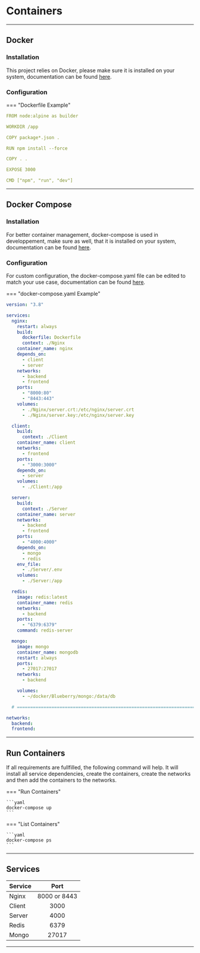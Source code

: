 # Containers

<hr/>

## Docker

### Installation

This project relies on Docker, please make sure it is installed on your system, documentation can be found [here](https://docs.docker.com/docker-for-windows/install/).

### Configuration

=== "Dockerfile Example"

```yaml
FROM node:alpine as builder

WORKDIR /app

COPY package*.json .

RUN npm install --force

COPY . .

EXPOSE 3000

CMD ["npm", "run", "dev"]
```

<hr/>

## Docker Compose

### Installation

For better container management, docker-compose is used in developpement, make sure as well, that it is installed on your system, documentation can be found [here](https://docs.docker.com/compose/).

### Configuration

For custom configuration, the docker-compose.yaml file can be edited to match your use case, documentation can be found [here](https://docs.docker.com/get-started/).

=== "docker-compose.yaml Example"

```yaml
version: "3.8"

services:
  nginx:
    restart: always
    build:
      dockerfile: Dockerfile
      context: ./Nginx
    container_name: nginx
    depends_on:
      - client
      - server
    networks:
      - backend
      - frontend
    ports:
      - "8000:80"
      - "8443:443"
    volumes:
      - ./Nginx/server.crt:/etc/nginx/server.crt
      - ./Nginx/server.key:/etc/nginx/server.key

  client:
    build:
      context: ./Client
    container_name: client
    networks:
      - frontend
    ports:
      - "3000:3000"
    depends_on:
      - server
    volumes:
      - ./Client:/app

  server:
    build:
      context: ./Server
    container_name: server
    networks:
      - backend
      - frontend
    ports:
      - "4000:4000"
    depends_on:
      - mongo
      - redis
    env_file:
      - ./Server/.env
    volumes:
      - ./Server:/app

  redis:
    image: redis:latest
    container_name: redis
    networks:
      - backend
    ports:
      - "6379:6379"
    command: redis-server

  mongo:
    image: mongo
    container_name: mongodb
    restart: always
    ports:
      - 27017:27017
    networks:
      - backend

    volumes:
      - ~/docker/Blueberry/mongo:/data/db

  # ===========================================================================================================================

networks:
  backend:
  frontend:
```

<hr/>

## Run Containers

If all requirements are fullfilled, the following command will help. It will install all service dependencies, create the containers, create the networks and then add the containers to the networks.

=== "Run Containers"

    ```yaml
    docker-compose up
    ```

=== "List Containers"

    ```yaml
    docker-compose ps
    ```

<hr/>

## Services

| Service |     Port     |
| :------ | :----------: |
| Nginx   | 8000 or 8443 |
| Client  |     3000     |
| Server  |     4000     |
| Redis   |     6379     |
| Mongo   |    27017     |

<hr/>
